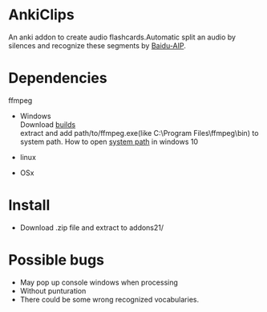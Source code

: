 # AnkiClips
An anki addon to create audio flashcards.Automatic split an audio by silences and recognize these segments by [Baidu-AIP](https://github.com/Baidu-AIP/python-sdk). 


# Dependencies
ffmpeg

- Windows  
Download [builds](https://ffmpeg.zeranoe.com/builds/)  
extract and add path/to/ffmpeg.exe(like C:\Program Files\ffmpeg\bin) to system path.
How to open [system path](https://www.architectryan.com/2018/03/17/add-to-the-path-on-windows-10/) in windows 10

- linux
- OSx

# Install 
- Download .zip file and extract to addons21/  

# Possible bugs
- May pop up console windows when processing  
- Without punturation  
- There could be some wrong recognized vocabularies.
